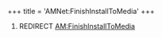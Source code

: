 +++
title = 'AMNet:FinishInstallToMedia'
+++

1.  REDIRECT
    [AM:FinishInstallToMedia](AM:FinishInstallToMedia "wikilink")